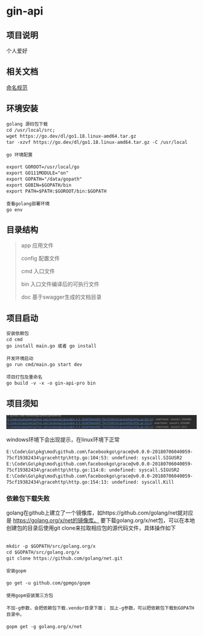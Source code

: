 # gin-api

## 项目说明
个人爱好

## 相关文档

[命名规范](https://studygolang.com/articles/25466)

## 环境安装
```
golang 源码包下载
cd /usr/local/src;
wget https://go.dev/dl/go1.18.linux-amd64.tar.gz
tar -xzvf https://go.dev/dl/go1.18.linux-amd64.tar.gz -C /usr/local

go 环境配置

export GOROOT=/usr/local/go
export GO111MODULE="on"
export GOPATH="/data/gopath"
export GOBIN=$GOPATH/bin
export PATH=$PATH:$GOROOT/bin:$GOPATH

查看golang部署环境
go env

```

## 目录结构
> app 应用文件
>
> config 配置文件
>
> cmd 入口文件
>
> bin 入口文件编译后的可执行文件
>
> doc 基于swagger生成的文档目录 
>
> 
> 

## 项目启动
```
安装依赖包
cd cmd
go install main.go 或者 go install

开发环境启动
go run cmd/main.go start dev

项目打包及重命名
go build -v -x -o gin-api-pro bin

```

## 项目须知

![img_1.png](img_1.png)

windows环境下会出现提示，在linux环境下正常 
```
E:\Code\Go\pkg\mod\github.com\facebookgo\grace@v0.0.0-20180706040059-75cf19382434\gracehttp\http.go:104:53: undefined: syscall.SIGUSR2
E:\Code\Go\pkg\mod\github.com\facebookgo\grace@v0.0.0-20180706040059-75cf19382434\gracehttp\http.go:114:8: undefined: syscall.SIGUSR2
E:\Code\Go\pkg\mod\github.com\facebookgo\grace@v0.0.0-20180706040059-75cf19382434\gracehttp\http.go:154:13: undefined: syscall.Kill

```

### 依赖包下载失败
golang在github上建立了一个镜像库，如https://github.com/golang/net就对应是 https://golang.org/x/net的镜像库。 要下载golang.org/x/net包，可以在本地创建包的目录后使用git clone来拉取相应包的源代码文件，具体操作如下

```shell

mkdir -p $GOPATH/src/golang.org/x
cd $GOPATH/src/golang.org/x
git clone https://github.com/golang/net.git

安装gopm

go get -u github.com/gpmgo/gopm

使用gopm安装第三方包

不加-g参数，会把依赖包下载.vendor目录下面； 加上-g参数，可以把依赖包下载到GOPATH目录中。

gopm get -g golang.org/x/net

```

